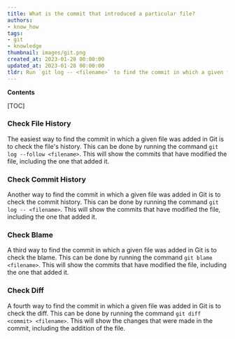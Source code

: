 ```yaml
---
title: What is the commit that introduced a particular file?
authors:
- know_how
tags:
- git
- knowledge
thumbnail: images/git.png
created_at: 2023-01-28 00:00:00
updated_at: 2023-01-28 00:00:00
tldr: Run `git log -- <filename>` to find the commit in which a given file was added in Git.
---
```


**Contents**

[TOC]

### Check File History

The easiest way to find the commit in which a given file was added in Git is to check the file's history. This can be done by running the command `git log --follow <filename>`. This will show the commits that have modified the file, including the one that added it.

### Check Commit History

Another way to find the commit in which a given file was added in Git is to check the commit history. This can be done by running the command `git log -- <filename>`. This will show the commits that have modified the file, including the one that added it.

### Check Blame

A third way to find the commit in which a given file was added in Git is to check the blame. This can be done by running the command `git blame <filename>`. This will show the commits that have modified the file, including the one that added it.

### Check Diff

A fourth way to find the commit in which a given file was added in Git is to check the diff. This can be done by running the command `git diff <commit> <filename>`. This will show the changes that were made in the commit, including the addition of the file.

